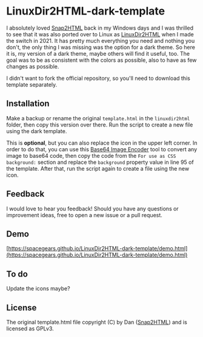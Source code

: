 # LinuxDir2HTML-dark-template

I absolutely loved [Snap2HTML](https://github.com/rlv-dan/Snap2HTML) back in my Windows days and I was thrilled to see that it was also ported over to Linux as [LinuxDir2HTML](https://github.com/homeisfar/LinuxDir2HTML) when I made the switch in 2021. It has pretty much everything you need and nothing you don't, the only thing I was missing was the option for a dark theme. So here it is, my version of a dark theme, maybe others will find it useful, too. The goal was to be as consistent with the colors as possible, also to have as few changes as possible.

I didn't want to fork the official repository, so you'll need to download this template separately.

## Installation
Make a backup or rename the original `template.html` in the `linuxdir2html` folder, then copy this version over there. Run the script to create a new file using the dark template.

This is **optional**, but you can also replace the icon in the upper left corner. In order to do that, you can use this [Base64 Image Encoder](https://www.base64-image.de) tool to convert any image to base64 code, then copy the code from the `For use as CSS background:` section and replace the `background` property value in line 95 of the template. After that, run the script again to create a file using the new icon.

## Feedback
I would love to hear you feedback! Should you have any questions or improvement ideas, free to open a new issue or a pull request.

## Demo
[https://spacegears.github.io/LinuxDir2HTML-dark-template/demo.html](https://spacegears.github.io/LinuxDir2HTML-dark-template/demo.html)

## To do
Update the icons maybe?

## License
The original template.html file copyright (C) by Dan ([Snap2HTML](https://github.com/rlv-dan/Snap2HTML)) and is licensed as GPLv3.
